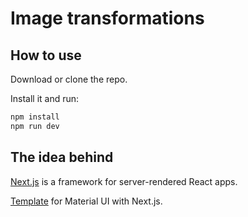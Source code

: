 # Image transformations

## How to use

Download or clone the repo.

Install it and run:

```bash
npm install
npm run dev
```

## The idea behind

[Next.js](https://github.com/zeit/next.js) is a framework for server-rendered React apps.

[Template](https://github.com/mui-org/material-ui/tree/master/examples/nextjs) for Material UI with Next.js.
